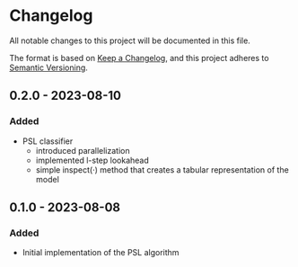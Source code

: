 # Changelog

All notable changes to this project will be documented in this file.

The format is based on [Keep a Changelog](https://keepachangelog.com/en/1.1.0/),
and this project adheres to [Semantic Versioning](https://semver.org/spec/v2.0.0.html).

## 0.2.0 - 2023-08-10

### Added

- PSL classifier
  - introduced parallelization
  - implemented l-step lookahead
  - simple inspect(·) method that creates a tabular representation of the model
    

## 0.1.0 - 2023-08-08

### Added

- Initial implementation of the PSL algorithm